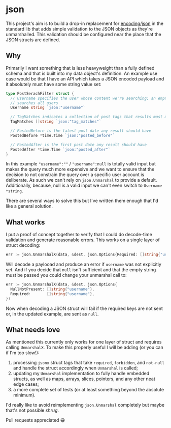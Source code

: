 # json

This project's aim is to build a drop-in replacement for [encoding/json][json-lib]
in the standard lib that adds simple validation to the JSON objects as they're
unmarshalled. This validation should be configured near the place that the JSON
structs are defined.

[json-lib]: https://golang.org/pkg/encoding/json/

## Why

Primarily I want something that is less heavyweight than a fully defined schema
and that is built into my data object's definition. An example use case would be
that I have an API which takes a JSON encoded payload and it absolutely must have
some string value set:

```go
type PostSerachFilter struct {
  // Username specifies the user whose content we're searching; an empty string
  // searches all users
  Username string `json:"username"`

  // TagMatches indicates a collection of post tags that results must match
  TagMatches []string `json:"tag_matches"`

  // PostedBefore is the latest post date any result should have
  PostedBefore *time.Time `json:"posted_before"`

  // PostedAfter is the first post date any result should have
  PostedAfter *time.Time `json:"posted_after"`
}
```

In this example `"username":""` / `"username":null` is totally valid input but
makes the query much more expensive and we want to ensure that the decision to
not constrain the query over a specific user account is deliberate. As such we
can't rely on `json.Unmarshal` to provide a default. Additionally, because,
null is a valid input we can't even switch to `Username *string`.

There are several ways to solve this but I've written them enough that I'd like
a general solution.

## What works
I put a proof of concept together to verify that I could do decode-time
validation and generate reasonable errors. This works on a single layer of
struct decoding:

```go
err := json.UnmarshalX(data, &dest, json.Options{Required: []string{"username"}})
```

Will decode a paylooad and produce an error if `username` was not explicitly set.
And if you decide that `null` isn't sufficient and that the empty string must be
passed you could change your unmarshal call to:

```go
err := json.UnmarshalX(data, &dest, json.Options{
  NullNotPresent: []string{"username"},
  Required:       []string{"username"},
})
```

Now when decoding a JSON struct will fail if the required keys are not sent
or, in the updated example, are sent as `null`.

## What needs love

As mentioned this currently only works for one layer of struct and requires
calling `UnmarshalX`. To make this properly useful I will be adding (or you
can if I'm too slow!):

1. processing `jsonx` struct tags that take `required`, `forbidden`, and
   `not-null` and handle the struct accordingly when `Unmarshal` is called;
2. updating my `Unmarshal` implementation to fully handle embedded structs,
   as well as maps, arrays, slices, pointers, and any other neat edge cases;
3. a more complete set of tests (or at least something beyond the absolute
   minimum).
   
I'd really like to avoid reimplementing `json.Unmarshal` completely but maybe
that's not possible _shrug_.

Pull requests appreciated :grinning:
